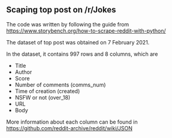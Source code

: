 ## Scaping top post on /r/Jokes

The code was written by following the guide from https://www.storybench.org/how-to-scrape-reddit-with-python/

The dataset of top post was obtained on 7 February 2021.

In the dataset, it contains 997 rows and 8 columns, which are
* Title
* Author
* Score
* Number of comments (comms_num)
* Time of creation (created)
* NSFW or not (over_18)
* URL
* Body

More information about each column can be found in https://github.com/reddit-archive/reddit/wiki/JSON
